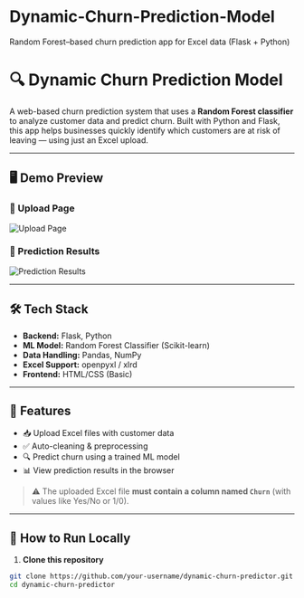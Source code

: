 # Dynamic-Churn-Prediction-Model
Random Forest–based churn prediction app for Excel data (Flask + Python)

# 🔍 Dynamic Churn Prediction Model

A web-based churn prediction system that uses a **Random Forest classifier** to analyze customer data and predict churn. Built with Python and Flask, this app helps businesses quickly identify which customers are at risk of leaving — using just an Excel upload.

---

## 🖥️ Demo Preview

### 🔸 Upload Page
![Upload Page](<img width="937" alt="home page " src="https://github.com/user-attachments/assets/fb08c153-99d1-424f-b816-0dea6b132a6d" />
)

### 🔸 Prediction Results
![Prediction Results](<img width="914" alt="prediction page 1" src="https://github.com/user-attachments/assets/401ce11a-9e00-42a9-95d4-9c6ee985c026" />
)

---

## 🛠️ Tech Stack

- **Backend:** Flask, Python  
- **ML Model:** Random Forest Classifier (Scikit-learn)  
- **Data Handling:** Pandas, NumPy  
- **Excel Support:** openpyxl / xlrd  
- **Frontend:** HTML/CSS (Basic)

---

## 📂 Features

- 📥 Upload Excel files with customer data  
- ✅ Auto-cleaning & preprocessing  
- 🔍 Predict churn using a trained ML model  
- 📊 View prediction results in the browser  

> ⚠️ The uploaded Excel file **must contain a column named `Churn`** (with values like Yes/No or 1/0).

---

## 🚀 How to Run Locally

1. **Clone this repository**
```bash
git clone https://github.com/your-username/dynamic-churn-predictor.git
cd dynamic-churn-predictor
